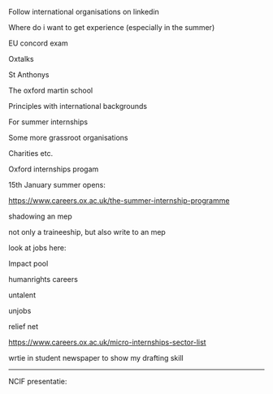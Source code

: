 Follow international organisations on linkedin

Where do i want to get experience (especially in the summer)

EU concord exam

Oxtalks

St Anthonys

The oxford martin school

Principles with international backgrounds

For summer internships

Some more grassroot organisations

Charities etc.

Oxford internships progam

15th January summer opens:

https://www.careers.ox.ac.uk/the-summer-internship-programme

shadowing an mep

not only a traineeship, but also write to an mep

look at jobs here:

Impact pool

humanrights careers

untalent

unjobs

relief net

https://www.careers.ox.ac.uk/micro-internships-sector-list

wrtie in student newspaper to show my drafting skill

---
NCIF presentatie:
